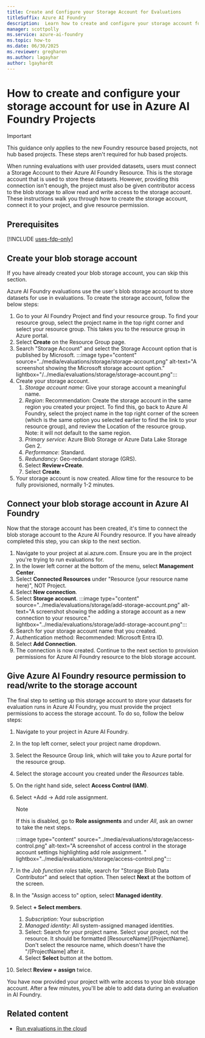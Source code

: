 ```yaml
---
title: Create and Configure your Storage Account for Evaluations
titleSuffix: Azure AI Foundry
description:  Learn how to create and configure your storage account for Azure AI Foundry evaluations.
manager: scottpolly
ms.service: azure-ai-foundry
ms.topic: how-to
ms.date: 06/30/2025
ms.reviewer: gregharen
ms.author: lagayhar
author: lgayhardt
---
```


# How to create and configure your storage account for use in Azure AI Foundry Projects

> [!IMPORTANT]
> This guidance only applies to the new Foundry resource based projects, not hub based projects. These steps aren't required for hub based projects.

When running evaluations with user provided datasets, users must connect a Storage Account to their Azure AI Foundry Resource. This is the storage account that is used to store these datasets. However, providing this connection isn't enough, the project must also be given contributor access to the blob storage to allow read and write access to the storage account. These instructions walk you through how to create the storage account, connect it to your project, and give resource permission.

## Prerequisites

[!INCLUDE [uses-fdp-only](../includes/uses-fdp-only.md)]

## Create your blob storage account

If you have already created your blob storage account, you can skip this section.  

Azure AI Foundry evaluations use the user's blob storage account to store datasets for use in evaluations. To create the storage account, follow the below steps:

1. Go to your AI Foundry Project and find your resource group. To find your resource group, select the project name in the top right corner and select your resource group. This takes you to the resource group in Azure portal.
1. Select **Create** on the Resource Group page.
1. Search "Storage Account" and select the Storage Account option that is published by Microsoft.
      :::image type="content" source="../media/evaluations/storage/storage-account.png" alt-text="A screenshot showing the Microsoft storage account option." lightbox="/../media/evaluations/storage/storage-account.png":::
1. Create your storage account.
    1. *Storage account name*: Give your storage account a meaningful name.
    1. *Region*: Recommendation: Create the storage account in the same region you created your project. To find this, go back to Azure AI Foundry, select the project name in the top right corner of the screen (which is the same option you selected earlier to find the link to your resource group), and review the Location of the resource group. Note: it will not default to the same region.
    1. *Primary service*: Azure Blob Storage or Azure Data Lake Storage Gen 2.
    1. *Performance*: Standard.
    1. *Redundancy*: Geo-redundant storage (GRS).
    1. Select **Review+Create**.
    1. Select **Create**.
1. Your storage account is now created. Allow time for the resource to be fully provisioned, normally 1-2 minutes.

## Connect your blob storage account in Azure AI Foundry

Now that the storage account has been created, it's time to connect the blob storage account to the Azure AI Foundry resource. If you have already completed this step, you can skip to the next section.

1. Navigate to your project at ai.azure.com. Ensure you are in the project you're trying to run evaluations for.
1. In the lower left corner at the bottom of the menu, select **Management Center**.
1. Select **Connected Resources** under "Resource (your resource name here)", NOT Project.
1. Select **New connection**.
1. Select **Storage account**.
     :::image type="content" source="../media/evaluations/storage/add-storage-account.png" alt-text="A screenshot showing the adding a storage account as a new connection to your resource." lightbox="../media/evaluations/storage/add-storage-account.png":::
1. Search for your storage account name that you created.
1. Authentication method: Recommended: Microsoft Entra ID.
1. Select **Add Connection**.
1. The connection is now created. Continue to the next section to provision permissions for Azure AI Foundry resource to the blob storage account.

## Give Azure AI Foundry resource permission to read/write to the storage account

The final step to setting up this storage account to store your datasets for evaluation runs in Azure AI Foundry, you must provide the project permissions to access the storage account. To do so, follow the below steps:

1. Navigate to your project in Azure AI Foundry.
1. In the top left corner, select your project name dropdown.
1. Select the Resource Group link, which will take you to Azure portal for the resource group.
1. Select the storage account you created under the *Resources* table.
1. On the right hand side, select **Access Control (IAM)**.
1. Select +Add -> Add role assignment.
    > [!NOTE]
    > If this is disabled, go to **Role assignments** and under *All*, ask an owner to take the next steps.

    :::image type="content" source="../media/evaluations/storage/access-control.png" alt-text="A screenshot of access control in the storage account settings highlighting add role assignment. " lightbox="../media/evaluations/storage/access-control.png":::
1. In the *Job function roles* table, search for "Storage Blob Data Contributor" and select that option. Then select **Next** at the bottom of the screen.
1. In the "Assign access to" option, select **Managed identity**.
1. Select **+ Select members**.
    1. *Subscription*: Your subscription
    1. *Managed identity*: All system-assigned managed identities.
    1. Select: Search for your project name. Select your project, not the resource. It should be formatted [ResourceName]/[ProjectName]. Don't select the resource name, which doesn't have the "/[ProjectName] after it.
    1. Select **Select** button at the bottom.
1. Select **Review + assign** twice.

You have now provided your project with write access to your blob storage account. After a few minutes, you'll be able to add data during an evaluation in AI Foundry.

## Related content

- [Run evaluations in the cloud](./develop/cloud-evaluation.md)
